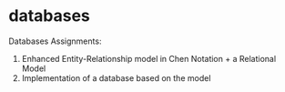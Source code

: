 # databases

Databases Assignments:

1) Enhanced Entity-Relationship model in Chen Notation + a Relational Model
2) Implementation of a database based on the model
